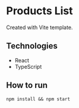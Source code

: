 # Products List
Created with Vite template.

## Technologies
* React
* TypeScript

## How to run
`npm install && npm start`